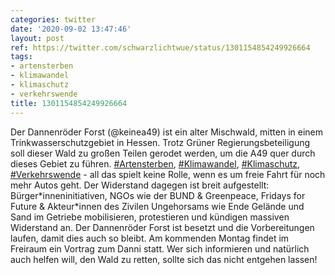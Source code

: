 ```yaml
---
categories: twitter
date: '2020-09-02 13:47:46'
layout: post
ref: https://twitter.com/schwarzlichtwue/status/1301154854249926664
tags:
- artensterben
- klimawandel
- klimaschutz
- verkehrswende
title: 1301154854249926664
---
```

Der Dannenröder Forst (@keinea49) ist ein alter Mischwald, mitten in einem Trinkwasserschutzgebiet in Hessen. Trotz Grüner Regierungsbeteiligung soll dieser Wald zu großen Teilen gerodet werden, um die A49 quer durch dieses Gebiet zu führen.
[#Artensterben](/t/artensterben), [#Klimawandel](/t/klimawandel), [#Klimaschutz](/t/klimaschutz), [#Verkehrswende](/t/verkehrswende) - all das spielt keine Rolle, wenn es um freie Fahrt für noch mehr Autos geht.
Der Widerstand dagegen ist breit aufgestellt: Bürger\*inneninitiativen, NGOs wie der BUND &amp; Greenpeace, Fridays for Future &amp; Akteur\*innen des Zivilen Ungehorsams wie Ende Gelände und Sand im Getriebe mobilisieren, protestieren und kündigen massiven Widerstand an.
Der Dannenröder Forst ist besetzt und die Vorbereitungen laufen, damit dies auch so bleibt. Am kommenden Montag findet im Freiraum ein Vortrag zum Danni statt. Wer sich informieren und natürlich auch helfen will, den Wald zu retten, sollte sich das nicht entgehen lassen!